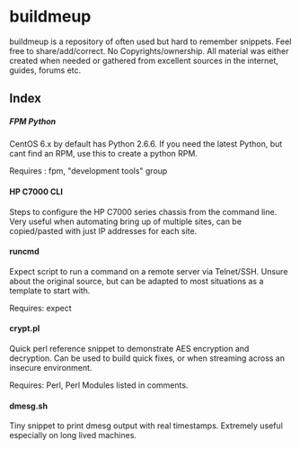 # buildmeup

buildmeup is a repository of often used but hard to remember snippets. Feel free to share/add/correct. No Copyrights/ownership. All material was either created when needed or gathered from excellent sources in the internet, guides, forums etc. 

## Index
##### FPM Python
CentOS 6.x by default has Python 2.6.6. If you need the latest Python, but cant find an RPM, use this to create a python RPM. 

Requires : fpm, "development tools" group

#### HP C7000 CLI
Steps to configure the HP C7000 series chassis from the command line. Very useful when automating bring up of multiple sites, can be copied/pasted with just IP addresses for each site. 

#### runcmd
Expect script to run a command on a remote server via Telnet/SSH. Unsure about the original source, but can be adapted to most situations as a template to start with. 

Requires: expect

#### crypt.pl
Quick perl reference snippet to demonstrate AES encryption and decryption. Can be used to build quick fixes, or when streaming across an insecure environment. 

Requires: Perl, Perl Modules listed in comments. 

#### dmesg.sh
Tiny snippet to print dmesg output with real timestamps. Extremely useful especially on long lived machines. 
